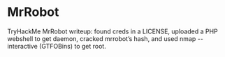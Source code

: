 # MrRobot
TryHackMe MrRobot writeup: found creds in a LICENSE, uploaded a PHP webshell to get daemon, cracked mrrobot’s hash, and used nmap --interactive (GTFOBins) to get root.
